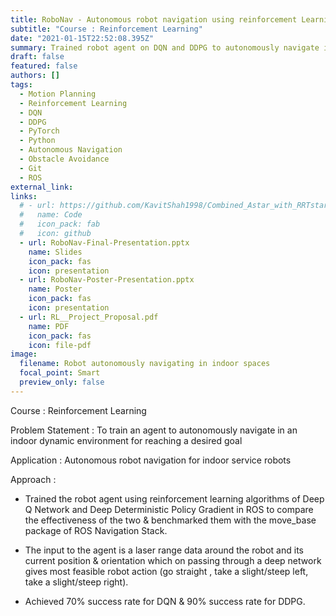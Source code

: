 ```yaml
---
title: RoboNav - Autonomous robot navigation using reinforcement Learning
subtitle: "Course : Reinforcement Learning"
date: "2021-01-15T22:52:08.395Z"
summary: Trained robot agent on DQN and DDPG to autonomously navigate in an indoor dynamic environment
draft: false
featured: false
authors: []
tags:
  - Motion Planning
  - Reinforcement Learning
  - DQN
  - DDPG
  - PyTorch
  - Python
  - Autonomous Navigation
  - Obstacle Avoidance
  - Git
  - ROS
external_link: 
links:
  # - url: https://github.com/KavitShah1998/Combined_Astar_with_RRTstar_in_ROS
  #   name: Code
  #   icon_pack: fab
  #   icon: github
  - url: RoboNav-Final-Presentation.pptx
    name: Slides
    icon_pack: fas
    icon: presentation
  - url: RoboNav-Poster-Presentation.pptx
    name: Poster
    icon_pack: fas
    icon: presentation
  - url: RL__Project_Proposal.pdf 
    name: PDF
    icon_pack: fas
    icon: file-pdf
image:
  filename: Robot autonomously navigating in indoor spaces
  focal_point: Smart
  preview_only: false
---
```

Course : Reinforcement Learning

Problem Statement : To train an agent to autonomously navigate in an indoor dynamic environment for reaching a desired goal

Application : Autonomous robot navigation for indoor service robots

Approach : 
 * Trained the robot agent using reinforcement learning algorithms of Deep Q Network and Deep Deterministic Policy Gradient in ROS to compare the effectiveness of the two & benchmarked them with the move_base package of ROS Navigation Stack.

* The input to the agent is a laser range data around the robot and its current position & orientation which on passing through a deep network gives most feasible robot action (go straight , take a slight/steep left, take a slight/steep right).

 * Achieved 70% success rate for DQN & 90% success rate for DDPG.